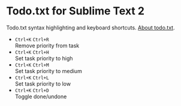 Todo.txt for Sublime Text 2
===========================

Todo.txt syntax highlighting and keyboard shortcuts. [About todo.txt](http://todotxt.com/).

- `Ctrl+K` `Ctrl+R`  
  Remove priority from task
- `Ctrl+K` `Ctrl+H`  
  Set task priority to high
- `Ctrl+K` `Ctrl+M`  
  Set task priority to medium
- `Ctrl+K` `Ctrl+L`  
  Set task priority to low
- `Ctrl+K` `Ctrl+D`  
  Toggle done/undone